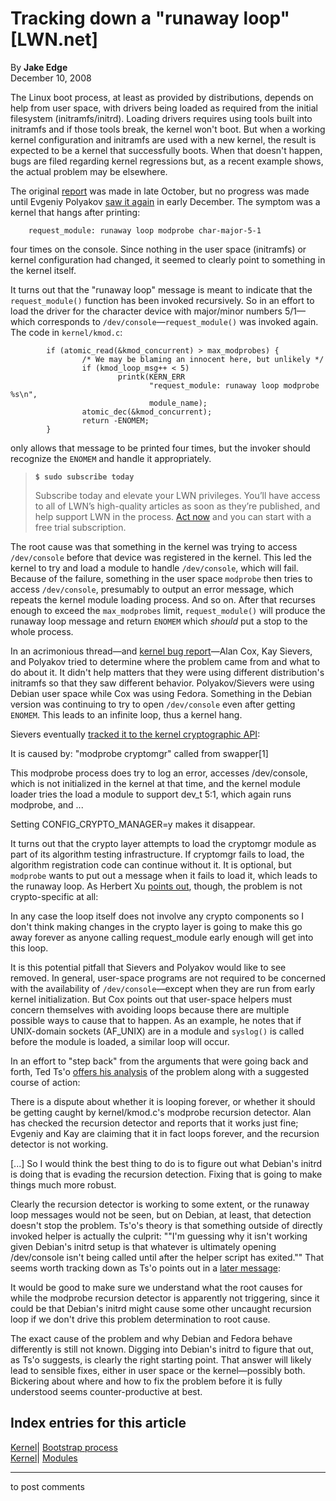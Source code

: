 # Tracking down a "runaway loop" [LWN.net]

By **Jake Edge**  
December 10, 2008 

The Linux boot process, at least as provided by distributions, depends on help from user space, with drivers being loaded as required from the initial filesystem (initramfs/initrd). Loading drivers requires using tools built into initramfs and if those tools break, the kernel won't boot. But when a working kernel configuration and initramfs are used with a new kernel, the result is expected to be a kernel that successfully boots. When that doesn't happen, bugs are filed regarding kernel regressions but, as a recent example shows, the actual problem may be elsewhere. 

The original [report](/Articles/310472/) was made in late October, but no progress was made until Evgeniy Polyakov [saw it again](/Articles/310473/) in early December. The symptom was a kernel that hangs after printing: 
    
    
        request_module: runaway loop modprobe char-major-5-1
    

four times on the console. Since nothing in the user space (initramfs) or kernel configuration had changed, it seemed to clearly point to something in the kernel itself. 

It turns out that the "runaway loop" message is meant to indicate that the `request_module()` function has been invoked recursively. So in an effort to load the driver for the character device with major/minor numbers 5/1—which corresponds to `/dev/console`—`request_module()` was invoked again. The code in `kernel/kmod.c`: 
    
    
            if (atomic_read(&kmod_concurrent) > max_modprobes) {
                    /* We may be blaming an innocent here, but unlikely */
                    if (kmod_loop_msg++ < 5)
                            printk(KERN_ERR
                                   "request_module: runaway loop modprobe %s\n",
                                   module_name);
                    atomic_dec(&kmod_concurrent);
                    return -ENOMEM;
            }
    

only allows that message to be printed four times, but the invoker should recognize the `ENOMEM` and handle it appropriately. 

> **`$ sudo subscribe today`**
> 
> Subscribe today and elevate your LWN privileges. You’ll have access to all of LWN’s high-quality articles as soon as they’re published, and help support LWN in the process. [Act now](https://lwn.net/Promo/nst-sudo/claim) and you can start with a free trial subscription. 

The root cause was that something in the kernel was trying to access `/dev/console` before that device was registered in the kernel. This led the kernel to try and load a module to handle `/dev/console`, which will fail. Because of the failure, something in the user space `modprobe` then tries to access `/dev/console`, presumably to output an error message, which repeats the kernel module loading process. And so on. After that recurses enough to exceed the `max_modprobes` limit, `request_module()` will produce the runaway loop message and return `ENOMEM` which _should_ put a stop to the whole process. 

In an acrimonious thread—and [kernel bug report](http://bugzilla.kernel.org/show_bug.cgi?id=12153)—Alan Cox, Kay Sievers, and Polyakov tried to determine where the problem came from and what to do about it. It didn't help matters that they were using different distribution's initramfs so that they saw different behavior. Polyakov/Sievers were using Debian user space while Cox was using Fedora. Something in the Debian version was continuing to try to open `/dev/console` even after getting `ENOMEM`. This leads to an infinite loop, thus a kernel hang. 

Sievers eventually [tracked it to the kernel cryptographic API](/Articles/310489/): 

It is caused by: "modprobe cryptomgr" called from swapper[1] 

This modprobe process does try to log an error, accesses /dev/console, which is not initialized in the kernel at that time, and the kernel module loader tries the load a module to support dev_t 5:1, which again runs modprobe, and ... 

Setting CONFIG_CRYPTO_MANAGER=y makes it disappear. 

It turns out that the crypto layer attempts to load the cryptomgr module as part of its algorithm testing infrastructure. If cryptomgr fails to load, the algorithm registration code can continue without it. It is optional, but `modprobe` wants to put out a message when it fails to load it, which leads to the runaway loop. As Herbert Xu [points out](/Articles/310492/), though, the problem is not crypto-specific at all: 

In any case the loop itself does not involve any crypto components so I don't think making changes in the crypto layer is going to make this go away forever as anyone calling request_module early enough will get into this loop. 

It is this potential pitfall that Sievers and Polyakov would like to see removed. In general, user-space programs are not required to be concerned with the availability of `/dev/console`—except when they are run from early kernel initialization. But Cox points out that user-space helpers must concern themselves with avoiding loops because there are multiple possible ways to cause that to happen. As an example, he notes that if UNIX-domain sockets (AF_UNIX) are in a module and `syslog()` is called before the module is loaded, a similar loop will occur. 

In an effort to "step back" from the arguments that were going back and forth, Ted Ts'o [offers his analysis](/Articles/310523/) of the problem along with a suggested course of action: 

There is a dispute about whether it is looping forever, or whether it should be getting caught by kernel/kmod.c's modprobe recursion detector. Alan has checked the recursion detector and reports that it works just fine; Evgeniy and Kay are claiming that it in fact loops forever, and the recursion detector is not working. 

[...] So I would think the best thing to do is to figure out what Debian's initrd is doing that is evading the recursion detection. Fixing that is going to make things much more robust. 

Clearly the recursion detector is working to some extent, or the runaway loop messages would not be seen, but on Debian, at least, that detection doesn't stop the problem. Ts'o's theory is that something outside of directly invoked helper is actually the culprit: ""I'm guessing why it isn't working given Debian's initrd setup is that whatever is ultimately opening /dev/console isn't being called until after the helper script has exited."" That seems worth tracking down as Ts'o points out in a [later message](/Articles/310524/): 

It would be good to make sure we understand what the root causes for while the modprobe recursion detector is apparently not triggering, since it could be that Debian's initrd might cause some other uncaught recursion loop if we don't drive this problem determination to root cause. 

The exact cause of the problem and why Debian and Fedora behave differently is still not known. Digging into Debian's initrd to figure that out, as Ts'o suggests, is clearly the right starting point. That answer will likely lead to sensible fixes, either in user space or the kernel—possibly both. Bickering about where and how to fix the problem before it is fully understood seems counter-productive at best. 

  
Index entries for this article  
---  
[Kernel](/Kernel/Index)| [Bootstrap process](/Kernel/Index#Bootstrap_process)  
[Kernel](/Kernel/Index)| [Modules](/Kernel/Index#Modules)  
  


* * *

to post comments 
